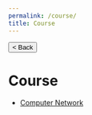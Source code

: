```yaml
---
permalink: /course/
title: Course
---
```


<script>document.getElementsByClassName("project-name").item(0).innerText = "{{ page.title }}"</script>
<button onclick="javascript:window.history.back();">&lt; Back</button>

# Course

- [Computer Network](./net.md)